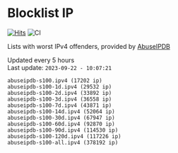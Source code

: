 # Blocklist IP

[![Hits](https://hits.seeyoufarm.com/api/count/incr/badge.svg?url=https%3A%2F%2Fgithub.com%2Fborestad%2Fblocklist-ip%2F&count_bg=%2379C83D&title_bg=%23555555&icon=&icon_color=%23E7E7E7&title=hits&edge_flat=false)](https://hits.seeyoufarm.com)  ![CI](https://img.shields.io/github/workflow/status/borestad/blocklist-ip/CI?style=flat-square)

Lists with worst IPv4 offenders, provided by [AbuseIPDB](https://www.abuseipdb.com/)

<!-- FOOTER-PLACEHOLDER -->
Updated every 5 hours<br>
Last update: `2023-09-22 - 10:07:21`
```
abuseipdb-s100.ipv4 (17202 ip)
abuseipdb-s100-1d.ipv4 (29532 ip)
abuseipdb-s100-2d.ipv4 (33892 ip)
abuseipdb-s100-3d.ipv4 (36558 ip)
abuseipdb-s100-7d.ipv4 (43871 ip)
abuseipdb-s100-14d.ipv4 (52064 ip)
abuseipdb-s100-30d.ipv4 (67947 ip)
abuseipdb-s100-60d.ipv4 (92870 ip)
abuseipdb-s100-90d.ipv4 (114530 ip)
abuseipdb-s100-120d.ipv4 (117226 ip)
abuseipdb-s100-all.ipv4 (378192 ip)
```
